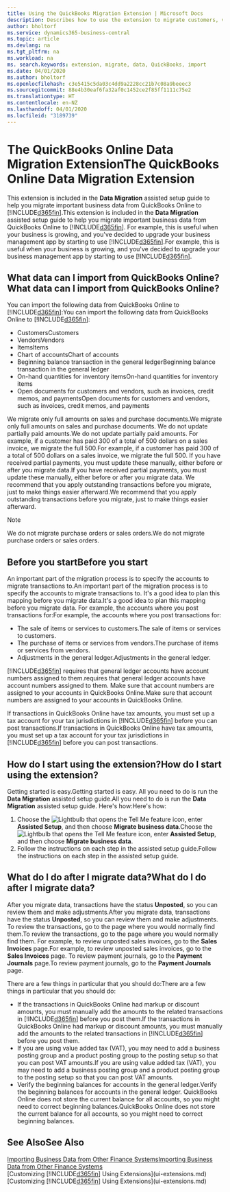 ```yaml
---
title: Using the QuickBooks Migration Extension | Microsoft Docs
description: Describes how to use the extension to migrate customers, vendors, items, and accounts from QuickBooks Online to Business Central.
author: bholtorf
ms.service: dynamics365-business-central
ms.topic: article
ms.devlang: na
ms.tgt_pltfrm: na
ms.workload: na
ms. search.keywords: extension, migrate, data, QuickBooks, import
ms.date: 04/01/2020
ms.author: bholtorf
ms.openlocfilehash: c3e5415c5da03c4dd9a2228cc21b7c08a9beeec3
ms.sourcegitcommit: 88e4b30eaf6fa32af0c1452ce2f85ff1111c75e2
ms.translationtype: HT
ms.contentlocale: en-NZ
ms.lasthandoff: 04/01/2020
ms.locfileid: "3189739"
---
```

# <a name="the-quickbooks-online-data-migration-extension"></a><span data-ttu-id="881ed-103">The QuickBooks Online Data Migration Extension</span><span class="sxs-lookup"><span data-stu-id="881ed-103">The QuickBooks Online Data Migration Extension</span></span>
<span data-ttu-id="881ed-104">This extension is included in the **Data Migration** assisted setup guide to help you migrate important business data from QuickBooks Online to [!INCLUDE[d365fin](includes/d365fin_md.md)].</span><span class="sxs-lookup"><span data-stu-id="881ed-104">This extension is included in the **Data Migration** assisted setup guide to help you migrate important business data from QuickBooks Online to [!INCLUDE[d365fin](includes/d365fin_md.md)].</span></span> <span data-ttu-id="881ed-105">For example, this is useful when your business is growing, and you've decided to upgrade your business management app by starting to use [!INCLUDE[d365fin](includes/d365fin_md.md)].</span><span class="sxs-lookup"><span data-stu-id="881ed-105">For example, this is useful when your business is growing, and you've decided to upgrade your business management app by starting to use [!INCLUDE[d365fin](includes/d365fin_md.md)].</span></span>

## <a name="what-data-can-i-import-from-quickbooks-online"></a><span data-ttu-id="881ed-106">What data can I import from QuickBooks Online?</span><span class="sxs-lookup"><span data-stu-id="881ed-106">What data can I import from QuickBooks Online?</span></span>
<span data-ttu-id="881ed-107">You can import the following data from QuickBooks Online to [!INCLUDE[d365fin](includes/d365fin_md.md)]:</span><span class="sxs-lookup"><span data-stu-id="881ed-107">You can import the following data from QuickBooks Online to [!INCLUDE[d365fin](includes/d365fin_md.md)]:</span></span>  

* <span data-ttu-id="881ed-108">Customers</span><span class="sxs-lookup"><span data-stu-id="881ed-108">Customers</span></span>
* <span data-ttu-id="881ed-109">Vendors</span><span class="sxs-lookup"><span data-stu-id="881ed-109">Vendors</span></span>
* <span data-ttu-id="881ed-110">Items</span><span class="sxs-lookup"><span data-stu-id="881ed-110">Items</span></span>
* <span data-ttu-id="881ed-111">Chart of accounts</span><span class="sxs-lookup"><span data-stu-id="881ed-111">Chart of accounts</span></span>
* <span data-ttu-id="881ed-112">Beginning balance transaction in the general ledger</span><span class="sxs-lookup"><span data-stu-id="881ed-112">Beginning balance transaction in the general ledger</span></span>
* <span data-ttu-id="881ed-113">On-hand quantities for inventory items</span><span class="sxs-lookup"><span data-stu-id="881ed-113">On-hand quantities for inventory items</span></span>
* <span data-ttu-id="881ed-114">Open documents for customers and vendors, such as invoices, credit memos, and payments</span><span class="sxs-lookup"><span data-stu-id="881ed-114">Open documents for customers and vendors, such as invoices, credit memos, and payments</span></span>

<span data-ttu-id="881ed-115">We migrate only full amounts on sales and purchase documents.</span><span class="sxs-lookup"><span data-stu-id="881ed-115">We migrate only full amounts on sales and purchase documents.</span></span> <span data-ttu-id="881ed-116">We do not update partially paid amounts.</span><span class="sxs-lookup"><span data-stu-id="881ed-116">We do not update partially paid amounts.</span></span> <span data-ttu-id="881ed-117">For example, if a customer has paid 300 of a total of 500 dollars on a sales invoice, we migrate the full 500.</span><span class="sxs-lookup"><span data-stu-id="881ed-117">For example, if a customer has paid 300 of a total of 500 dollars on a sales invoice, we migrate the full 500.</span></span> <span data-ttu-id="881ed-118">If you have received partial payments, you must update these manually, either before or after you migrate data.</span><span class="sxs-lookup"><span data-stu-id="881ed-118">If you have received partial payments, you must update these manually, either before or after you migrate data.</span></span> <span data-ttu-id="881ed-119">We recommend that you apply outstanding transactions before you migrate, just to make things easier afterward.</span><span class="sxs-lookup"><span data-stu-id="881ed-119">We recommend that you apply outstanding transactions before you migrate, just to make things easier afterward.</span></span>

> [!NOTE]  
>   <span data-ttu-id="881ed-120">We do not migrate purchase orders or sales orders.</span><span class="sxs-lookup"><span data-stu-id="881ed-120">We do not migrate purchase orders or sales orders.</span></span>

## <a name="before-you-start"></a><span data-ttu-id="881ed-121">Before you start</span><span class="sxs-lookup"><span data-stu-id="881ed-121">Before you start</span></span>
<span data-ttu-id="881ed-122">An important part of the migration process is to specify the accounts to migrate transactions to.</span><span class="sxs-lookup"><span data-stu-id="881ed-122">An important part of the migration process is to specify the accounts to migrate transactions to.</span></span> <span data-ttu-id="881ed-123">It's a good idea to plan this mapping before you migrate data.</span><span class="sxs-lookup"><span data-stu-id="881ed-123">It's a good idea to plan this mapping before you migrate data.</span></span> <span data-ttu-id="881ed-124">For example, the accounts where you post transactions for:</span><span class="sxs-lookup"><span data-stu-id="881ed-124">For example, the accounts where you post transactions for:</span></span>  

* <span data-ttu-id="881ed-125">The sale of items or services to customers.</span><span class="sxs-lookup"><span data-stu-id="881ed-125">The sale of items or services to customers.</span></span>
* <span data-ttu-id="881ed-126">The purchase of items or services from vendors.</span><span class="sxs-lookup"><span data-stu-id="881ed-126">The purchase of items or services from vendors.</span></span>  
* <span data-ttu-id="881ed-127">Adjustments in the general ledger.</span><span class="sxs-lookup"><span data-stu-id="881ed-127">Adjustments in the general ledger.</span></span>  

[!INCLUDE[d365fin](includes/d365fin_md.md)] <span data-ttu-id="881ed-128">requires that general ledger accounts have account numbers assigned to them.</span><span class="sxs-lookup"><span data-stu-id="881ed-128">requires that general ledger accounts have account numbers assigned to them.</span></span> <span data-ttu-id="881ed-129">Make sure that account numbers are assigned to your accounts in QuickBooks Online.</span><span class="sxs-lookup"><span data-stu-id="881ed-129">Make sure that account numbers are assigned to your accounts in QuickBooks Online.</span></span>

<span data-ttu-id="881ed-130">If transactions in QuickBooks Online have tax amounts, you must set up a tax account for your tax jurisdictions in [!INCLUDE[d365fin](includes/d365fin_md.md)] before you can post transactions.</span><span class="sxs-lookup"><span data-stu-id="881ed-130">If transactions in QuickBooks Online have tax amounts, you must set up a tax account for your tax jurisdictions in [!INCLUDE[d365fin](includes/d365fin_md.md)] before you can post transactions.</span></span>

## <a name="how-do-i-start-using-the-extension"></a><span data-ttu-id="881ed-131">How do I start using the extension?</span><span class="sxs-lookup"><span data-stu-id="881ed-131">How do I start using the extension?</span></span>
<span data-ttu-id="881ed-132">Getting started is easy.</span><span class="sxs-lookup"><span data-stu-id="881ed-132">Getting started is easy.</span></span> <span data-ttu-id="881ed-133">All you need to do is run the **Data Migration** assisted setup guide.</span><span class="sxs-lookup"><span data-stu-id="881ed-133">All you need to do is run the **Data Migration** assisted setup guide.</span></span> <span data-ttu-id="881ed-134">Here's how:</span><span class="sxs-lookup"><span data-stu-id="881ed-134">Here's how:</span></span>

1. <span data-ttu-id="881ed-135">Choose the ![Lightbulb that opens the Tell Me feature](media/ui-search/search_small.png "Tell me what you want to do") icon, enter **Assisted Setup**, and then choose **Migrate business data**.</span><span class="sxs-lookup"><span data-stu-id="881ed-135">Choose the ![Lightbulb that opens the Tell Me feature](media/ui-search/search_small.png "Tell me what you want to do") icon, enter **Assisted Setup**, and then choose **Migrate business data**.</span></span>
2. <span data-ttu-id="881ed-136">Follow the instructions on each step in the assisted setup guide.</span><span class="sxs-lookup"><span data-stu-id="881ed-136">Follow the instructions on each step in the assisted setup guide.</span></span>

## <a name="what-do-i-do-after-i-migrate-data"></a><span data-ttu-id="881ed-137">What do I do after I migrate data?</span><span class="sxs-lookup"><span data-stu-id="881ed-137">What do I do after I migrate data?</span></span>
<span data-ttu-id="881ed-138">After you migrate data, transactions have the status **Unposted**, so you can review them and make adjustments.</span><span class="sxs-lookup"><span data-stu-id="881ed-138">After you migrate data, transactions have the status **Unposted**, so you can review them and make adjustments.</span></span> <span data-ttu-id="881ed-139">To review the transactions, go to the page where you would normally find them.</span><span class="sxs-lookup"><span data-stu-id="881ed-139">To review the transactions, go to the page where you would normally find them.</span></span> <span data-ttu-id="881ed-140">For example, to review unposted sales invoices, go to the **Sales Invoices** page.</span><span class="sxs-lookup"><span data-stu-id="881ed-140">For example, to review unposted sales invoices, go to the **Sales Invoices** page.</span></span> <span data-ttu-id="881ed-141">To review payment journals, go to the **Payment Journals** page.</span><span class="sxs-lookup"><span data-stu-id="881ed-141">To review payment journals, go to the **Payment Journals** page.</span></span>   

<span data-ttu-id="881ed-142">There are a few things in particular that you should do:</span><span class="sxs-lookup"><span data-stu-id="881ed-142">There are a few things in particular that you should do:</span></span>

* <span data-ttu-id="881ed-143">If the transactions in QuickBooks Online had markup or discount amounts, you must manually add the amounts to the related transactions in [!INCLUDE[d365fin](includes/d365fin_md.md)] before you post them.</span><span class="sxs-lookup"><span data-stu-id="881ed-143">If the transactions in QuickBooks Online had markup or discount amounts, you must manually add the amounts to the related transactions in [!INCLUDE[d365fin](includes/d365fin_md.md)] before you post them.</span></span>
* <span data-ttu-id="881ed-144">If you are using value added tax (VAT), you may need to add a business posting group and a product posting group to the posting setup so that you can post VAT amounts.</span><span class="sxs-lookup"><span data-stu-id="881ed-144">If you are using value added tax (VAT), you may need to add a business posting group and a product posting group to the posting setup so that you can post VAT amounts.</span></span>
* <span data-ttu-id="881ed-145">Verify the beginning balances for accounts in the general ledger.</span><span class="sxs-lookup"><span data-stu-id="881ed-145">Verify the beginning balances for accounts in the general ledger.</span></span> <span data-ttu-id="881ed-146">QuickBooks Online does not store the current balance for all accounts, so you might need to correct beginning balances.</span><span class="sxs-lookup"><span data-stu-id="881ed-146">QuickBooks Online does not store the current balance for all accounts, so you might need to correct beginning balances.</span></span>

## <a name="see-also"></a><span data-ttu-id="881ed-147">See Also</span><span class="sxs-lookup"><span data-stu-id="881ed-147">See Also</span></span>
[<span data-ttu-id="881ed-148">Importing Business Data from Other Finance Systems</span><span class="sxs-lookup"><span data-stu-id="881ed-148">Importing Business Data from Other Finance Systems</span></span>](across-import-data-configuration-packages.md)  
<span data-ttu-id="881ed-149">[Customizing [!INCLUDE[d365fin](includes/d365fin_md.md)] Using Extensions](ui-extensions.md)</span><span class="sxs-lookup"><span data-stu-id="881ed-149">[Customizing [!INCLUDE[d365fin](includes/d365fin_md.md)] Using Extensions](ui-extensions.md)</span></span>  
